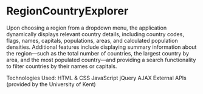 ﻿# RegionCountryExplorer

Upon choosing a region from a dropdown menu, the application dynamically displays relevant country details, including country codes, flags, names, capitals, populations, areas, and calculated population densities. Additional features include displaying summary information about the region—such as the total number of countries, the largest country by area, and the most populated country—and providing a search functionality to filter countries by their names or capitals.

Technologies Used:
HTML & CSS 
JavaScript
jQuery
AJAX
External APIs (provided by the University of Kent)
